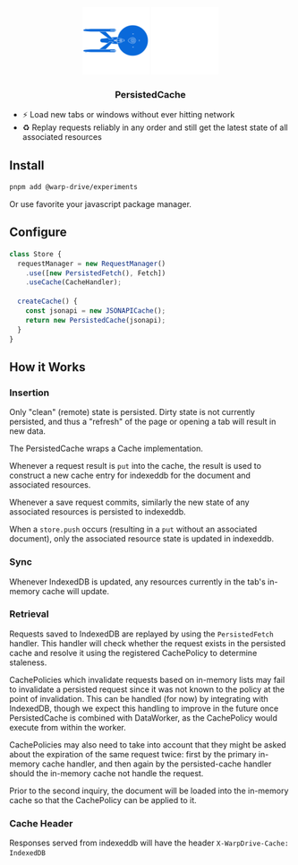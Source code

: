 <p align="center">
  <img
    class="project-logo"
    src="./logos/NCC-1701-a-blue.svg#gh-light-mode-only"
    alt="WarpDrive"
    width="120px"
    title="WarpDrive" />
  <img
    class="project-logo"
    src="./logos/NCC-1701-a.svg#gh-dark-mode-only"
    alt="WarpDrive"
    width="120px"
    title="WarpDrive" />
</p>

<h3 align="center">PersistedCache</h3>

- ⚡️ Load new tabs or windows without ever hitting network
- ♻️ Replay requests reliably in any order and still get the latest state of all associated resources

## Install

```sh
pnpm add @warp-drive/experiments
```

Or use favorite your javascript package manager.

## Configure

```ts
class Store {
  requestManager = new RequestManager()
    .use([new PersistedFetch(), Fetch])
    .useCache(CacheHandler);

  createCache() {
    const jsonapi = new JSONAPICache();
    return new PersistedCache(jsonapi);
  }
}
```

## How it Works

### Insertion

Only "clean" (remote) state is persisted. Dirty state is not currently persisted, and thus
a "refresh" of the page or opening a tab will result in new data.

The PersistedCache wraps a Cache implementation.

Whenever a request result is `put` into the cache, the result is used 
to construct a new cache entry for indexeddb for the document and associated resources.

Whenever a save request commits, similarly the new state of any associated resources
is persisted to indexeddb.

When a `store.push` occurs (resulting in a `put` without an associated document), only
the associated resource state is updated in indexeddb.

### Sync

Whenever IndexedDB is updated, any resources currently in the tab's in-memory cache
will update.

### Retrieval

Requests saved to IndexedDB are replayed by using the `PersistedFetch` handler.
This handler will check whether the request exists in the persisted cache
and resolve it using the registered CachePolicy to determine staleness.

CachePolicies which invalidate requests based on in-memory lists may fail
to invalidate a persisted request since it was not known to the policy at
the point of invalidation. This can be handled (for now) by integrating with IndexedDB,
though we expect this handling to improve in the future once PersistedCache is
combined with DataWorker, as the CachePolicy would execute from within the worker.

CachePolicies may also need to take into account that they might be asked about the
expiration of the same request twice: first by the primary in-memory cache handler,
and then again by the persisted-cache handler should the in-memory cache not handle the
request.

Prior to the second inquiry, the document will be loaded into the in-memory cache so
that the CachePolicy can be applied to it.

### Cache Header

Responses served from indexeddb will have the header `X-WarpDrive-Cache: IndexedDB`

